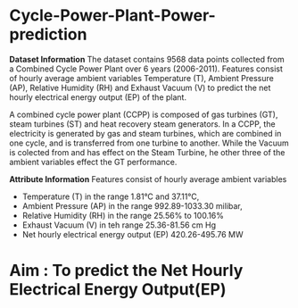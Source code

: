 # Cycle-Power-Plant-Power-prediction

**Dataset Information**
The dataset contains 9568 data points collected from a Combined Cycle Power Plant over 6 years (2006-2011). 
Features consist of hourly average ambient variables Temperature (T), Ambient Pressure (AP), Relative Humidity (RH) and Exhaust Vacuum (V) to predict the net hourly electrical energy output (EP) of the plant.

A combined cycle power plant (CCPP) is composed of gas turbines (GT), steam turbines (ST) and heat recovery steam generators. In a CCPP, the electricity is generated by gas and steam turbines, which are combined in one cycle, and is transferred from one turbine to another. While the Vacuum is colected from and has effect on the Steam Turbine, he other three of the ambient variables effect the GT performance.

**Attribute Information**
Features consist of hourly average ambient variables
- Temperature (T) in the range 1.81°C and 37.11°C,
- Ambient Pressure (AP) in the range 992.89-1033.30 milibar,
- Relative Humidity (RH) in the range 25.56% to 100.16%
- Exhaust Vacuum (V) in teh range 25.36-81.56 cm Hg
- Net hourly electrical energy output (EP) 420.26-495.76 MW

# **Aim : To predict the Net Hourly Electrical Energy Output(EP)**

